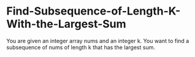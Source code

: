 # Find-Subsequence-of-Length-K-With-the-Largest-Sum
You are given an integer array nums and an integer k. You want to find a subsequence of nums of length k that has the largest sum.
